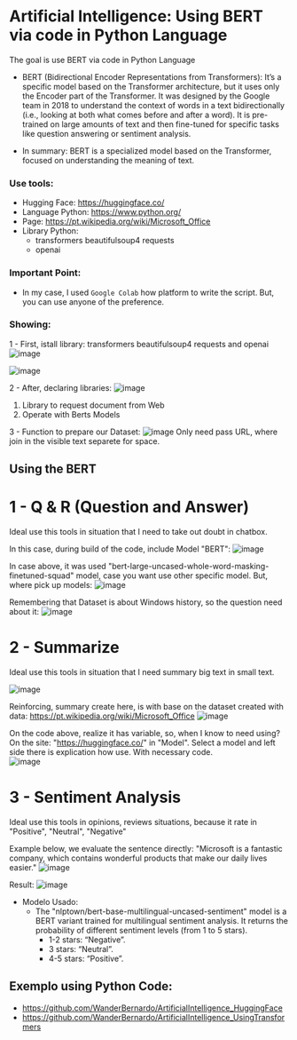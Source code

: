 # Artificial Intelligence: Using BERT via code in Python Language
The goal is use BERT via code in Python Language

- BERT (Bidirectional Encoder Representations from Transformers): It’s a specific model based on the Transformer architecture, but it uses only the Encoder part of the Transformer. It was designed by the Google team in 2018 to understand the context of words in a text bidirectionally (i.e., looking at both what comes before and after a word). It is pre-trained on large amounts of text and then fine-tuned for specific tasks like question answering or sentiment analysis.

- In summary: BERT is a specialized model based on the Transformer, focused on understanding the meaning of text.

### Use tools:

- Hugging Face: https://huggingface.co/
- Language Python: https://www.python.org/
- Page: https://pt.wikipedia.org/wiki/Microsoft_Office
- Library Python:
   * transformers  beautifulsoup4 requests
   * openai

### Important Point:

- In my case, I used ``` Google Colab ``` how platform to write the script. But, you can use anyone of the preference.

### Showing:

1 - First, istall library: transformers  beautifulsoup4 requests and openai
![image](https://github.com/user-attachments/assets/aff7dfa0-0ef5-45f9-a750-82a252e8ae02)

![image](https://github.com/user-attachments/assets/0856a765-c46b-404d-91ac-4d4b59ecb80e)

2 - After, declaring libraries:
![image](https://github.com/user-attachments/assets/34508df2-c71d-49ed-b977-3f1c63415f32)
   1) Library to request document from Web
   2) Operate with Berts Models 

3 - Function to prepare our Dataset:
![image](https://github.com/user-attachments/assets/9c672210-ffbc-4b82-8064-bf4ce6a5d968)
Only need pass URL, where join in the visible text separete for space.

## Using the BERT
# 1 - Q & R (Question and Answer)

Ideal use this tools in situation that I need to take out doubt in chatbox.

In this case, during build of the code, include Model "BERT":
![image](https://github.com/user-attachments/assets/0ef7c667-457a-4c1a-8377-187c8bf8751d)

In case above, it was used "bert-large-uncased-whole-word-masking-finetuned-squad" model, case you want use other specific model. But, where pick up models:
![image](https://github.com/user-attachments/assets/44a91e5a-d7fe-4de6-8888-3e7b813b2407)

Remembering that Dataset is about Windows history, so the question need about it:
![image](https://github.com/user-attachments/assets/91864368-254f-4dd2-95e9-71786184980a)

# 2 - Summarize

Ideal use this tools in situation that I need summary big text in small text.

![image](https://github.com/user-attachments/assets/0d36e72d-70bf-48be-b0f3-1430ce399937)

Reinforcing, summary create here, is with base on the dataset created with data: https://pt.wikipedia.org/wiki/Microsoft_Office
![image](https://github.com/user-attachments/assets/f188be05-9d6f-46eb-a7ff-e8e734997f01)

On the code above, realize it has variable, so, when I know to need using? On the site: "https://huggingface.co/" in "Model". Select a model and left side there is explication how use. With necessary code.  
![image](https://github.com/user-attachments/assets/01f446c7-c648-428e-a3c0-0ef4c7c4c435)


# 3 - Sentiment Analysis 

Ideal use this tools in opinions, reviews situations, because it rate in "Positive", "Neutral", "Negative"

Example below, we evaluate the sentence directly: "Microsoft is a fantastic company, which contains wonderful products that make our daily lives easier."
![image](https://github.com/user-attachments/assets/3ea37294-5036-41dd-af37-b3324b5315d5)

Result:
![image](https://github.com/user-attachments/assets/477eae59-ae69-44cf-81db-7a5ab9896f9e)

- Modelo Usado:
   * The "nlptown/bert-base-multilingual-uncased-sentiment" model is a BERT variant trained for multilingual sentiment analysis. It returns the probability of different sentiment levels (from 1 to 5 stars).
      * 1-2 stars: “Negative”.
      * 3 stars: “Neutral”.
      * 4-5 stars: “Positive”.

## Exemplo using Python Code:

- https://github.com/WanderBernardo/ArtificialIntelligence_HuggingFace
- https://github.com/WanderBernardo/ArtificialIntelligence_UsingTransformers
